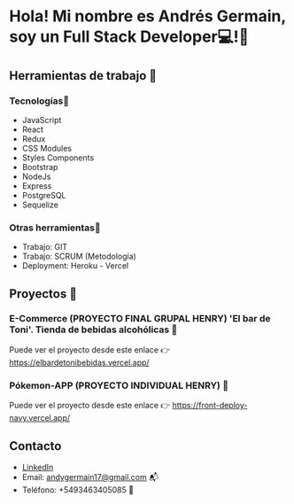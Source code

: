 # **Hola! Mi nombre es Andrés Germain, soy un Full Stack Developer**:computer:!👋

## Herramientas de trabajo :wrench:

### Tecnologías:pushpin:
- JavaScript
- React 
- Redux 
- CSS Modules  
- Styles Components 
- Bootstrap 
- NodeJs 
- Express
- PostgreSQL 
- Sequelize

### Otras herramientas:pushpin:
- Trabajo: GIT
- Trabajo: SCRUM (Metodología)
- Deployment: Heroku - Vercel


## Proyectos :briefcase:

### E-Commerce (PROYECTO FINAL GRUPAL HENRY) 'El bar de Toni'. Tienda de bebidas alcohólicas :pushpin:
Puede ver el proyecto desde este enlace :point_right: https://elbardetonibebidas.vercel.app/


### Pókemon-APP (PROYECTO INDIVIDUAL HENRY) :pushpin:
Puede ver el proyecto desde este enlace :point_right: https://front-deploy-navy.vercel.app/


## Contacto 

- [LinkedIn](https://www.linkedin.com/in/andres-germain-dev/) 
- Email: andygermain17@gmail.com :mailbox_with_mail: 
- Teléfono: +5493463405085 :calling:



